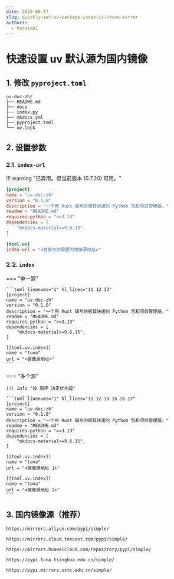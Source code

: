 ```yaml
---
date: 2025-06-17
slug: quickly-set-uv-package-index-is-china-mirror
authors:
  - hanxiao1
---
```


# 快速设置 uv 默认源为国内镜像

## 1. 修改 `pyproject.toml`

``` title="项目目录" linenums="1" hl_lines="6"
uv-doc-zh/
├── README.md
├── docs
├── index.py
├── mkdocs.yml
├── pyproject.toml
└── uv.lock
```

## 2. 设置参数

### 2.1. `index-url`

!!! warning "已弃用。但当前版本 (0.7.20) 可用。"

```toml linenums="1" hl_lines="11 12"
[project]
name = "uv-doc-zh"
version = "0.1.0"
description = "一个用 Rust 编写的极其快速的 Python 包和项目管理器。"
readme = "README.md"
requires-python = ">=3.13"
dependencies = [
    "mkdocs-material>=9.6.15",
]

[tool.uv]
index-url = "<替换为你需要的镜像源地址>"
```

### 2.2. `index`

=== "单一源"

    ```toml linenums="1" hl_lines="11 12 13"
    [project]
    name = "uv-doc-zh"
    version = "0.1.0"
    description = "一个用 Rust 编写的极其快速的 Python 包和项目管理器。"
    readme = "README.md"
    requires-python = ">=3.13"
    dependencies = [
        "mkdocs-material>=9.6.15",
    ]
    
    [[tool.uv.index]]
    name = "tuna"
    url = "<镜像源地址>"
    ```

=== "多个源"

    !!! info "按 顺序 决定优先级"

    ```toml linenums="1" hl_lines="11 12 13 15 16 17"
    [project]
    name = "uv-doc-zh"
    version = "0.1.0"
    description = "一个用 Rust 编写的极其快速的 Python 包和项目管理器。"
    readme = "README.md"
    requires-python = ">=3.13"
    dependencies = [
        "mkdocs-material>=9.6.15",
    ]
    
    [[tool.uv.index]]
    name = "tuna"
    url = "<镜像源地址 1>"
    
    [[tool.uv.index]]
    name = "tuna"
    url = "<镜像源地址 2>"
    ```

## 3. 国内镜像源（推荐）

``` title="阿里云"
https://mirrors.aliyun.com/pypi/simple/
```

``` title="腾讯云"
https://mirrors.cloud.tencent.com/pypi/simple/
```

``` title="华为云"
https://mirrors.huaweicloud.com/repository/pypi/simple/
```

``` title="清华大学"
https://pypi.tuna.tsinghua.edu.cn/simple/
```

``` title="中国科学技术大学"
https://pypi.mirrors.ustc.edu.cn/simple/
```
